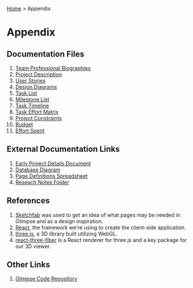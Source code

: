 [Home](../README.md) > Appendix

# Appendix

## Documentation Files

1. [Team Professional Biographies](Team-Biographies.md)
1. [Project Description](Project-Description.md)
1. [User Stories](User-Stories.md)
1. [Design Diagrams](design-diagrams/Design-Diagrams.md)
1. [Task List](Task-List.md)
1. [Milestone List](Milestone-List.md)
1. [Task Timeline](Task-Timeline.md)
1. [Task Effort Matrix](Task-Effort-Matrix.md)
1. [Project Constraints](Project-Constraints.md)
1. [Budget](Budget.md)
1. [Effort Spent](Effort-Spent.md)

## External Documentation Links

1. [Early Project Details Document](https://docs.google.com/document/d/1zn5F7s7Ch2J6LE-SRYIx_iYI7xtSQmEAt1h4RaVPx8c/edit?usp=sharing)
1. [Database Diagram](https://drive.google.com/file/d/1RcvBB_tnywdrAm8lo2-Hxyv16jNdKetU/view?usp=sharing)
1. [Page Definitions Spreadsheet](https://docs.google.com/spreadsheets/d/1zJKq6CoxyPwxU8q6GDpW00I0Z1i6uN8052aoxb7JpRw/edit?usp=sharing)
1. [Reseach Notes Folder](https://drive.google.com/drive/folders/1VwPi0_pDwn6I9ePt5BnKrkSr3C6eBBB-?usp=sharing)

## References

1. [Sketchfab](https://sketchfab.com) was used to get an idea of what pages may be needed in Glimpse and as a design inspiration.
1. [React](https://reactjs.org), the framework we're using to create the client-side application.
1. [three.js](https://threejs.org), a 3D library built utilizing WebGL.
1. [react-three-fiber](https://github.com/pmndrs/react-three-fiber) is a React renderer for three.js and a key package for our 3D viewer.

## Other Links

1. [Glimpse Code Repository](https://github.com/poolejosh/Glimpse)